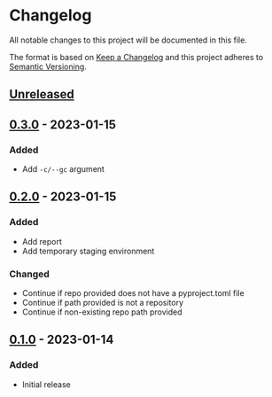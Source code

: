 Changelog
=========
All notable changes to this project will be documented in this file.

The format is based on [Keep a Changelog](http://keepachangelog.com/en/1.0.0/)
and this project adheres to [Semantic Versioning](http://semver.org/spec/v2.0.0.html).

[Unreleased](https://github.com/jshwi/repocutter/compare/v0.3.0...HEAD)
------------------------------------------------------------------------

[0.3.0](https://github.com/jshwi/repocutter/releases/tag/v0.3.0) - 2023-01-15
------------------------------------------------------------------------
### Added
- Add `-c/--gc` argument

[0.2.0](https://github.com/jshwi/repocutter/releases/tag/v0.2.0) - 2023-01-15
------------------------------------------------------------------------
### Added
- Add report
- Add temporary staging environment

### Changed
- Continue if repo provided does not have a pyproject.toml file
- Continue if path provided is not a repository
- Continue if non-existing repo path provided

[0.1.0](https://github.com/jshwi/repocutter/releases/tag/v0.1.0) - 2023-01-14
------------------------------------------------------------------------
### Added
- Initial release
